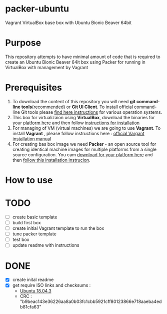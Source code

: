 # packer-ubuntu
Vagrant VirtualBox base box with Ubuntu Bionic Beaver 64bit

# Purpose 

This repository attempts to have minimal amount of code that is required to create an Ubuntu Bionic Beaver 64it box using Packer for running in VirtualBox with management by Vagrant

# Prerequisites

1. To download the content of this repository you will need **git command-line tools**(recommended) or **Git UI Client**. To install official command-line Git tools please [find here instructions](https://git-scm.com/book/en/v2/Getting-Started-Installing-Git) for various operation systems. 
2. This box for virtualizaion using **VirtualBox**, download the binaries for your [platform here](https://www.virtualbox.org/wiki/Downloads) and then follow [instructions for installation](https://www.virtualbox.org/manual/ch02.html)
3. For managing of VM (virtual machines) we are going to use **Vagrant**. To install **Vagrant** , please follow instructions here : [official Vargant installation manual](https://www.vagrantup.com/docs/installation/)
4. For creating bas box image we need **Packer** - an open source tool for creating identical machine images for multiple platforms from a single source configuration.  You cam [download for your platform here](https://www.packer.io/downloads.html)  and then [follow this installation instrucion](https://www.packer.io/intro/getting-started/install.html#precompiled-binaries). 

# How to use

# TODO

- [ ] create basic template
- [ ] build first box
- [ ] create initial Vagrant template to run the box
- [ ] tune packer template
- [ ] test box
- [ ] update readme with instructions

# DONE

- [x] create inital readme
- [X] get require ISO links and checksums :
    - [Ubuntu 18.04.3](http://releases.ubuntu.com/18.04.3/ubuntu-18.04.3-live-server-amd64.iso?_ga=2.8014258.1409596254.1568807879-1626201701.1568377158)
    - CRC  : "b9beac143e36226aa8a0b03fc1cbb5921cff80123866e718aaeba4edb81cfa63"